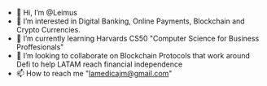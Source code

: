 - 👋 Hi, I’m @Leimus
- 👀 I’m interested in Digital Banking, Online Payments, Blockchain and Crypto Currencies.
- 🌱 I’m currently learning Harvards CS50 "Computer Science for Business Proffesionals"
- 💞️ I’m looking to collaborate on Blockchain Protocols that work around Defi to help LATAM reach financial independence
- 📫 How to reach me "lamedicajm@gmail.com"

<!---
Leimus/Leimus is a ✨ special ✨ repository because its `README.md` (this file) appears on your GitHub profile.
You can click the Preview link to take a look at your changes.
--->
